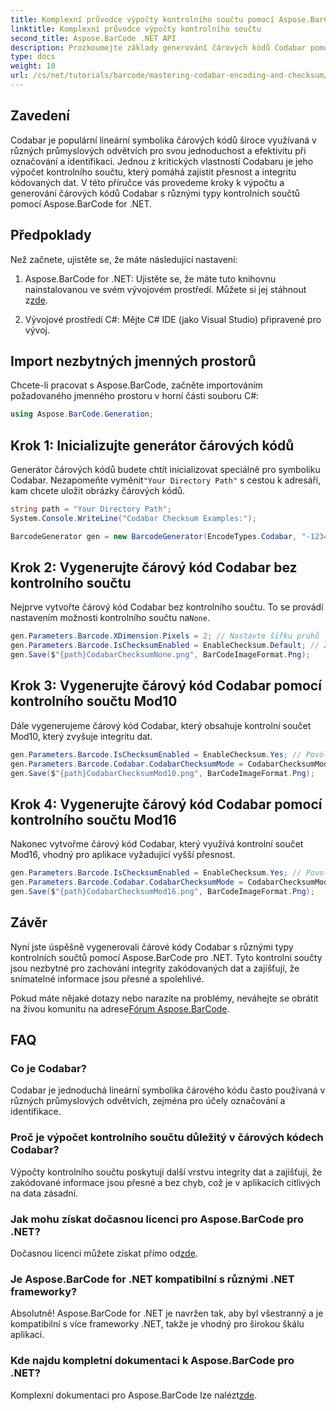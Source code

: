 ```yaml
---
title: Komplexní průvodce výpočty kontrolního součtu pomocí Aspose.BarCode
linktitle: Komplexní průvodce výpočty kontrolního součtu
second_title: Aspose.BarCode .NET API
description: Prozkoumejte základy generování čárových kódů Codabar pomocí Aspose.BarCode pro .NET. Tento průvodce krok za krokem popisuje, jak vytvořit čárové kódy s kontrolními součty a bez nich, čímž se zvýší integrita a přesnost dat.
type: docs
weight: 10
url: /cs/net/tutorials/barcode/mastering-codabar-encoding-and-checksum/guide-to-checksum-calculation/
---
```

## Zavedení

Codabar je populární lineární symbolika čárových kódů široce využívaná v různých průmyslových odvětvích pro svou jednoduchost a efektivitu při označování a identifikaci. Jednou z kritických vlastností Codabaru je jeho výpočet kontrolního součtu, který pomáhá zajistit přesnost a integritu kódovaných dat. V této příručce vás provedeme kroky k výpočtu a generování čárových kódů Codabar s různými typy kontrolních součtů pomocí Aspose.BarCode for .NET.

## Předpoklady

Než začnete, ujistěte se, že máte následující nastavení:

1.  Aspose.BarCode for .NET: Ujistěte se, že máte tuto knihovnu nainstalovanou ve svém vývojovém prostředí. Můžete si jej stáhnout z[zde](https://releases.aspose.com/barcode/net/).
   
2. Vývojové prostředí C#: Mějte C# IDE (jako Visual Studio) připravené pro vývoj.


## Import nezbytných jmenných prostorů

Chcete-li pracovat s Aspose.BarCode, začněte importováním požadovaného jmenného prostoru v horní části souboru C#:

```csharp
using Aspose.BarCode.Generation;
```

## Krok 1: Inicializujte generátor čárových kódů

 Generátor čárových kódů budete chtít inicializovat speciálně pro symboliku Codabar. Nezapomeňte vyměnit`"Your Directory Path"` s cestou k adresáři, kam chcete uložit obrázky čárových kódů.

```csharp
string path = "Your Directory Path";
System.Console.WriteLine("Codabar Checksum Examples:");

BarcodeGenerator gen = new BarcodeGenerator(EncodeTypes.Codabar, "-12345-");
```

## Krok 2: Vygenerujte čárový kód Codabar bez kontrolního součtu

 Nejprve vytvořte čárový kód Codabar bez kontrolního součtu. To se provádí nastavením možnosti kontrolního součtu na`None`.

```csharp
gen.Parameters.Barcode.XDimension.Pixels = 2; // Nastavte šířku pruhů
gen.Parameters.Barcode.IsChecksumEnabled = EnableChecksum.Default; // Žádný kontrolní součet
gen.Save($"{path}CodabarChecksumNone.png", BarCodeImageFormat.Png);
```

## Krok 3: Vygenerujte čárový kód Codabar pomocí kontrolního součtu Mod10

Dále vygenerujeme čárový kód Codabar, který obsahuje kontrolní součet Mod10, který zvyšuje integritu dat.

```csharp
gen.Parameters.Barcode.IsChecksumEnabled = EnableChecksum.Yes; // Povolit kontrolní součet
gen.Parameters.Barcode.Codabar.CodabarChecksumMode = CodabarChecksumMode.Mod10; // Nastavit Mod10
gen.Save($"{path}CodabarChecksumMod10.png", BarCodeImageFormat.Png);
```

## Krok 4: Vygenerujte čárový kód Codabar pomocí kontrolního součtu Mod16

Nakonec vytvořme čárový kód Codabar, který využívá kontrolní součet Mod16, vhodný pro aplikace vyžadující vyšší přesnost.

```csharp
gen.Parameters.Barcode.IsChecksumEnabled = EnableChecksum.Yes; // Povolit kontrolní součet
gen.Parameters.Barcode.Codabar.CodabarChecksumMode = CodabarChecksumMode.Mod16; //Set Mod16
gen.Save($"{path}CodabarChecksumMod16.png", BarCodeImageFormat.Png);
```

## Závěr

Nyní jste úspěšně vygenerovali čárové kódy Codabar s různými typy kontrolních součtů pomocí Aspose.BarCode pro .NET. Tyto kontrolní součty jsou nezbytné pro zachování integrity zakódovaných dat a zajišťují, že snímatelné informace jsou přesné a spolehlivé.

 Pokud máte nějaké dotazy nebo narazíte na problémy, neváhejte se obrátit na živou komunitu na adrese[Fórum Aspose.BarCode](https://forum.aspose.com/c/barcode/13).

## FAQ

### Co je Codabar?

Codabar je jednoduchá lineární symbolika čárového kódu často používaná v různých průmyslových odvětvích, zejména pro účely označování a identifikace.

### Proč je výpočet kontrolního součtu důležitý v čárových kódech Codabar?

Výpočty kontrolního součtu poskytují další vrstvu integrity dat a zajišťují, že zakódované informace jsou přesné a bez chyb, což je v aplikacích citlivých na data zásadní.

### Jak mohu získat dočasnou licenci pro Aspose.BarCode pro .NET?

 Dočasnou licenci můžete získat přímo od[zde](https://purchase.conholdate.com/temporary-license/).

### Je Aspose.BarCode for .NET kompatibilní s různými .NET frameworky?

Absolutně! Aspose.BarCode for .NET je navržen tak, aby byl všestranný a je kompatibilní s více frameworky .NET, takže je vhodný pro širokou škálu aplikací.

### Kde najdu kompletní dokumentaci k Aspose.BarCode pro .NET?

 Komplexní dokumentaci pro Aspose.BarCode lze nalézt[zde](https://reference.aspose.com/barcode/net/).